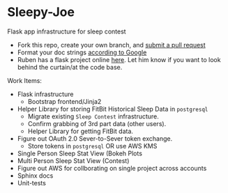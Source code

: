 # Sleepy-Joe
Flask app infrastructure for sleep contest


 - Fork this repo, create your own branch, and [submit a pull request](https://help.github.com/en/github/collaborating-with-issues-and-pull-requests/creating-a-pull-request)
 - Format your doc strings [according to Google](http://google.github.io/styleguide/pyguide.html)
 - Ruben has a flask project online [here](http://ranc-aws-env.arz8dufmi3.us-east-2.elasticbeanstalk.com/0). Let him know if you want to look behind the curtain/at the code base.

Work Items:

 - Flask infrastructure
   - Bootstrap frontend/Jinja2
 - Helper Library for storing FitBit Historical Sleep Data in `postgresql`
   - Migrate existing `Sleep Contest` infrastructure.
   - Confirm grabbing of 3rd part data (other users).
   - Helper Library for getting FitBit data.
 - Figure out OAuth 2.0 Sever-to-Sever token exchange.
   - Store tokens in `postgresql` OR use AWS KMS
 - Single Person Sleep Stat View (Bokeh Plots
 - Multi Person Sleep Stat View (Contest)
 - Figure out AWS for collborating on single project across accounts
 - Sphinx docs
 - Unit-tests
